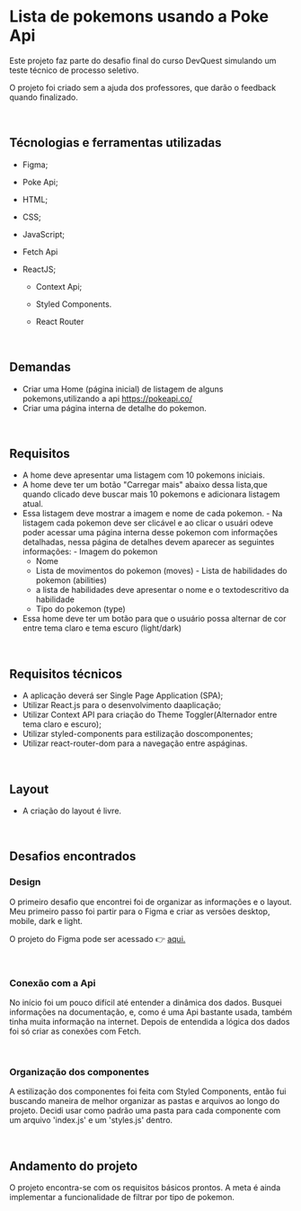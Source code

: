 # Lista de pokemons usando a Poke Api

Este projeto faz parte do desafio final do curso DevQuest simulando um teste técnico de processo seletivo.

O projeto foi criado sem a ajuda dos professores, que darão o feedback quando finalizado.

<br>

## Técnologias e ferramentas utilizadas

- Figma;
- Poke Api;
- HTML;
- CSS;
- JavaScript;
- Fetch Api
- ReactJS;

  - Context Api;
  - Styled Components.
  - React Router

    <br>

## Demandas

- Criar uma Home (página inicial) de listagem de alguns pokemons,utilizando a api
  https://pokeapi.co/
- Criar uma página interna de detalhe do pokemon.

<br>

## Requisitos

- A home deve apresentar uma listagem com 10 pokemons iniciais.
- A home deve ter um botão "Carregar mais" abaixo dessa lista,que quando clicado deve buscar mais 10 pokemons e adicionara listagem atual.
- Essa listagem deve mostrar a imagem e nome de cada pokemon. - Na listagem cada
  pokemon deve ser clicável e ao clicar o usuári odeve poder acessar uma página interna desse pokemon com informações detalhadas, nessa página de detalhes devem aparecer as seguintes informações: - Imagem do pokemon
  - Nome
  - Lista de movimentos do pokemon (moves) - Lista de habilidades do pokemon (abilities)
  - a lista de habilidades deve apresentar o nome e o textodescritivo da habilidade
  - Tipo do pokemon (type)
- Essa home deve ter um botão para que o usuário possa alternar de cor entre tema claro e tema escuro (light/dark)

<br>

## Requisitos técnicos

- A aplicação deverá ser Single Page Application (SPA);
- Utilizar React.js para o desenvolvimento daaplicação;
- Utilizar Context API para criação do Theme Toggler(Alternador entre tema claro e escuro);
- Utilizar styled-components para estilização doscomponentes;
- Utilizar react-router-dom para a navegação entre aspáginas.

<br>

## Layout

- A criação do layout é livre.

<br>

## Desafios encontrados

### Design

O primeiro desafio que encontrei foi de organizar as informações e o layout. Meu primeiro passo foi partir para o Figma e criar as versões desktop, mobile, dark e light.

O projeto do Figma pode ser acessado 👉 <a href="https://www.figma.com/file/rZC8ZGYdF8kXDjEG6rEQes/Teste-T%C3%A9cnico-DevQuest---API-Pokemon?node-id=0%3A1" target="_blank">aqui.</a>

<br>

### Conexão com a Api

No início foi um pouco difícil até entender a dinâmica dos dados. Busquei informações na documentação, e, como é uma Api bastante usada, também tinha muita informação na internet. Depois de entendida a lógica dos dados foi só criar as conexões com Fetch.

<br>

### Organização dos componentes

A estilização dos componentes foi feita com Styled Components, então fui buscando maneira de melhor organizar as pastas e arquivos ao longo do projeto. Decidi usar como padrão uma pasta para cada componente com um arquivo 'index.js' e um 'styles.js' dentro.

<br>

## Andamento do projeto

O projeto encontra-se com os requisitos básicos prontos. A meta é ainda implementar a funcionalidade de filtrar por tipo de pokemon.
